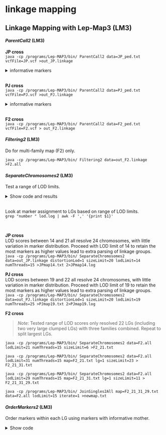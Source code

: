 linkage mapping
================

## Linkage Mapping with Lep-Map3 (LM3)

#### *ParentCall2* (LM3)

**JP cross**  
`java -cp /programs/Lep-MAP3/bin/ ParentCall2 data=JP_ped.txt vcfFile=JP.vcf >out_JP.linkage`

<details>
<summary>
informative markers
</summary>
<p>

> Number of individuals = 140  
> Number of families = 1  
> Number of called markers = 60671 (52772 informative)

</p>
</details>

<br>

**PJ cross**  
`java -cp /programs/Lep-MAP3/bin/ ParentCall2 data=PJ_ped.txt vcfFile=PJ.vcf >out_PJ.linkage`

<details>
<summary>
informative markers
</summary>
<p>

> Number of individuals = 140  
> Number of families = 1  
> Number of called markers = 64389 (55648 informative)

</p>
</details>

<br>

**F2 cross**  
`java -cp /programs/Lep-MAP3/bin/ ParentCall2 data=F2_ped.txt vcfFile=F2.vcf > out_F2.linkage`

#### *Filtering2* (LM3)

Do for multi-family map (F2) only.

`java -cp /programs/Lep-MAP3/bin/ Filtering2 data=out_F2.linkage >F2.all`

#### *SeparateChromosomes2* (LM3)

Test a range of LOD limits.

<details>
<summary>
Show code and results
</summary>
<p>

``` bash
for lod in $(seq 8 1 22)
do
  java -cp /programs/Lep-MAP3/bin/ SeparateChromosomes2 data=out_JP.linkage sizeLimit=5000 numThreads=35 distortionLod=1 lodLimit=${lod} >/dev/null 2>>JP_lod.log
done


for lod in $(seq 8 1 22)
do
  java -cp /programs/Lep-MAP3/bin/ SeparateChromosomes2 data=out_PJ.linkage sizeLimit=5000 numThreads=35 distortionLod=1 lodLimit=${lod} >/dev/null 2>>PJ_lod.log
done


for lod in $(seq 30 1 44)
do
  java -cp /programs/Lep-MAP3/bin/ SeparateChromosomes2 data=F2.all sizeLimit=10000 numThreads=35 lodLimit=${lod} >/dev/null 2>>F2_lod.log
done
```

</p>
</details>

<br>

Look at marker assignment to LGs based on range of LOD limits.  
`grep "number " lod.log | awk -F ',' '{print $1}'`

<br>

**JP cross**  
LOD scores between 14 and 21 all resolve 24 chromosomes, with little
variation in marker distribution. Proceed with LOD limit of 14 to retain
the most markers as higher values lead to extra parsing of linkage
groups.  
`java -cp /programs/Lep-MAP3/bin/ SeparateChromosomes2 data=out_JP.linkage distortionLod=1 sizeLimit=20 lodLimit=14 numThreads=15 >JPmap14.txt 2>JPmap14.log`

**PJ cross**  
LOD scores between 19 and 22 all resolve 24 chromosomes, with little
variation in marker distribution. Proceed with LOD limit of 19 to retain
the most markers as higher values lead to extra parsing of linkage
groups.  
`java -cp /programs/Lep-MAP3/bin/ SeparateChromosomes2 data=out_PJ.linkage distortionLod=1 sizeLimit=20 lodLimit=19 numThreads=25 >PJmap19.txt 2>PJmap19.log`

**F2 cross**

> *Note*: Tested range of LOD scores only resolved 22 LGs (including two
> very large clumped LGs) with three families combined. Repeat to split
> largest LGs.

`java -cp /programs/Lep-MAP3/bin/ SeparateChromosomes2 data=F2.all lodLimit=21 numThreads=15 sizeLimit=6 >F2_21.txt`

`java -cp /programs/Lep-MAP3/bin/ SeparateChromosomes2 data=F2.all lodLimit=31 numThreads=15 map=F2_21.txt lg=1 sizeLimit=23 > F2_21_31.txt`

`java -cp /programs/Lep-MAP3/bin/ SeparateChromosomes2 data=F2.all lodLimit=29 numThreads=15 map=F2_21_31.txt lg=1 sizeLimit=11 > F2_21_31_29.txt`

`java -cp /programs/Lep-MAP3/bin/ JoinSingles2All map=F2_21_31_29.txt data=F2.all lodLimit=15 iterate=1 >newmap.txt`

#### *OrderMarkers2* (LM3)

Order markers within each LG using markers with informative mother.
<details>
<summary>
Show code
</summary>
<p>

``` bash
#Run OrderMarkers2
for chr in $(seq 1 1 24) 
do 
  java -cp /programs/Lep-MAP3/bin/ OrderMarkers2 data=out_JP.linkage map=JPmap14.txt chromosome=$chr numThreads=20 informativeMask=2 >LG$chr 2>order$chr.err
done

#Edit output to include marker info

cat out_JP.linkage|cut -f 1,2|awk '(NR>=7)' >snps.txt

for chr in $(seq 1 1 24) 
do
awk -vFS="\t" -vOFS="\t" '(NR==FNR){s[NR-1]=$0}(NR!=FNR){if ($1 in s) $1=s[$1];print}' snps.txt LG$chr >mLG$chr
done

#Combine linkage groups
awk 'NR > 3 {print FILENAME OFS $0}' mLG* | awk '{print $1,$2,$5}' > JP14_LGs.txt
```

</p>
</details>
